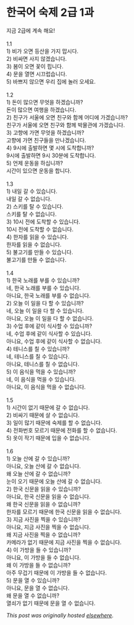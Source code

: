 # 한국어 숙제 2급 1과

<p>&#51648;&#44552; 2&#44553;&#50640; &#44228;&#49549; &#54644;&#50836;!<br><br>1.1<br>1) &#48708;&#44032; &#50724;&#47732; &#46321;&#49328;&#51012; &#44032;&#51648; &#47577;&#49884;&#45796;.<br>2) &#48708;&#49912;&#47732; &#49324;&#51648; &#50506;&#44192;&#49845;&#45768;&#45796;.<br>3) &#48388;&#51060; &#50724;&#47732; &#44867;&#51060; &#54605;&#45768;&#45796;.<br>4) &#47928;&#51012; &#50676;&#47732; &#49884;&#45124;&#47101;&#49845;&#45768;&#45796;.<br>5) &#48148;&#49240;&#51648; &#50506;&#51004;&#47732; &#50864;&#47532; &#51665;&#50640; &#45440;&#47084; &#50724;&#49464;&#50836;.<br><br>1.2<br>1) &#46024;&#51060; &#47566;&#51004;&#47732; &#47924;&#50631;&#51012; &#54616;&#44192;&#49845;&#45768;&#44620;?<br>&#46024;&#51060; &#47566;&#51004;&#47732; &#50668;&#54665;&#51012; &#54616;&#44192;&#49845;&#45768;&#45796;.<br>2) &#52828;&#44396;&#44032; &#49436;&#50872;&#50640; &#50724;&#47732; &#52828;&#44396;&#50752; &#54632;&#44760; &#50612;&#46356;&#50640; &#44032;&#44192;&#49845;&#45768;&#44620;?<br>&#52828;&#44396;&#44032; &#49436;&#50872;&#50640; &#50724;&#47732; &#52828;&#44396;&#50752; &#54632;&#44760; &#48149;&#47932;&#44288;&#50640; &#44032;&#44192;&#49845;&#45768;&#45796;.<br>3) &#44256;&#54693;&#50640; &#44032;&#47732; &#47924;&#50631;&#51012; &#54616;&#44192;&#49845;&#45768;&#44620;?<br>&#44256;&#54693;&#50640; &#44032;&#47732; &#52828;&#44396;&#46308;&#51012; &#47564;&#45208;&#44192;&#49845;&#45768;&#45796;.<br>4) 9&#49884;&#50640; &#52636;&#48156;&#54616;&#47732; &#47751; &#49884;&#50640; &#46020;&#52265;&#54633;&#45768;&#44620;?<br>9&#49884;&#50640; &#52636;&#48156;&#54616;&#47732; 9&#49884; 30&#48516;&#50640; &#46020;&#52265;&#54633;&#45768;&#45796;.<br>5) &#50616;&#51228; &#50868;&#46041;&#51012; &#54616;&#49901;&#45768;&#44620;?<br>&#49884;&#44036;&#51060; &#51080;&#51004;&#47732; &#50868;&#46041;&#51012; &#54633;&#45768;&#45796;.<br><br>1.3<br>1) &#45236;&#51068; &#44040; &#49688; &#51080;&#49845;&#45768;&#45796;.<br>&#45236;&#51068; &#44040; &#49688; &#50630;&#49845;&#45768;&#45796;.<br>2) &#49828;&#53412;&#47484; &#53448; &#49688; &#51080;&#49845;&#45768;&#45796;.<br>&#49828;&#53412;&#47484; &#53448; &#49688; &#50630;&#49845;&#45768;&#45796;.<br>3) 10&#49884; &#51204;&#50640; &#46020;&#52265;&#54624; &#49688; &#51080;&#49845;&#45768;&#45796;.<br>10&#49884; &#51204;&#50640; &#46020;&#52265;&#54624; &#49688; &#50630;&#49845;&#45768;&#45796;.<br>4) &#54620;&#51088;&#47484; &#51069;&#51012; &#49688; &#51080;&#49845;&#45768;&#45796;.<br>&#54620;&#51088;&#47484; &#51069;&#51012; &#49688; &#50630;&#49845;&#45768;&#45796;.<br>5) &#48520;&#44256;&#44592;&#47484; &#47564;&#46308; &#49688; &#51080;&#49845;&#45768;&#45796;.<br>&#48520;&#44256;&#44592;&#47484; &#47564;&#46308; &#49688; &#50630;&#49845;&#45768;&#45796;.<br><br>1.4<br>1) &#54620;&#44397; &#45432;&#47000;&#47484; &#48512;&#47484; &#49688; &#51080;&#49845;&#45768;&#44620;?<br>&#45348;, &#54620;&#44397; &#45432;&#47000;&#47484; &#48512;&#47484; &#49688; &#51080;&#49845;&#45768;&#45796;.<br>&#50500;&#45768;&#50836;, &#54620;&#44397; &#45432;&#47000;&#47484; &#48512;&#47484; &#49688; &#50630;&#49845;&#45768;&#45796;.<br>2) &#50724;&#45720; &#51060; &#51068;&#51012; &#45796; &#54624; &#49688; &#51080;&#49845;&#45768;&#44620;?<br>&#45348;, &#50724;&#45720; &#51060; &#51068;&#51012; &#45796; &#54624; &#49688; &#51080;&#49845;&#45768;&#45796;.<br>&#50500;&#45768;&#50836;, &#50724;&#45720; &#51060; &#51068;&#51012; &#45796; &#54624; &#49688; &#50630;&#49845;&#45768;&#45796;.<br>3) &#49688;&#50629; &#54980;&#50640; &#44057;&#51060; &#49885;&#49324;&#54624; &#49688; &#51080;&#49845;&#45768;&#44620;?<br>&#45348;, &#49688;&#50629; &#54980;&#50640; &#44057;&#51060; &#49885;&#49324;&#54624; &#49688; &#51080;&#49845;&#45768;&#45796;.<br>&#50500;&#45768;&#50836;, &#49688;&#50629; &#54980;&#50640; &#44057;&#51060; &#49885;&#49324;&#54624; &#49688; &#50630;&#49845;&#45768;&#45796;.<br>4) &#53580;&#45768;&#49828;&#47484; &#52832; &#49688; &#51080;&#49845;&#45768;&#44620;?<br>&#45348;, &#53580;&#45768;&#49828;&#47484; &#52832; &#49688; &#51080;&#49845;&#45768;&#45796;.<br>&#50500;&#45768;&#50836;, &#53580;&#45768;&#49828;&#47484; &#52832; &#49688; &#50630;&#49845;&#45768;&#45796;.<br>5) &#51060; &#51020;&#49885;&#51012; &#47673;&#51012; &#49688; &#51080;&#49845;&#45768;&#44620;?<br>&#45348;, &#51060; &#51020;&#49885;&#51012; &#47673;&#51012; &#49688; &#51080;&#49845;&#45768;&#45796;.<br>&#50500;&#45768;&#50836;, &#51060; &#51020;&#49885;&#51012; &#47673;&#51012; &#49688; &#50630;&#49845;&#45768;&#45796;.<br><br>1.5<br>1) &#49884;&#44036;&#51060; &#50630;&#44592; &#46412;&#47928;&#50640; &#44040; &#49688; &#50630;&#49845;&#45768;&#45796;.<br>2) &#48708;&#49912;&#44592; &#46412;&#47928;&#50640; &#49332; &#49688; &#50630;&#49845;&#45768;&#45796;.<br>3) &#51068;&#51060; &#47566;&#44592; &#46412;&#47928;&#50640; &#49689;&#51228;&#47484; &#54624; &#49688; &#50630;&#49845;&#45768;&#45796;.<br>4) &#51204;&#54868;&#48264;&#54840; &#47784;&#47476;&#44592; &#46412;&#47928;&#50640; &#51204;&#54868;&#47484; &#54624; &#49688; &#50630;&#49845;&#45768;&#45796;.<br>5) &#50743;&#51060; &#51089;&#44592; &#46412;&#47928;&#50640; &#51077;&#51012; &#49688; &#50630;&#49845;&#45768;&#45796;.<br><br>1.6<br>1) &#50724;&#45720; &#49328;&#50640; &#44040; &#49688; &#51080;&#49845;&#45768;&#44620;?<br>&#50500;&#45768;&#50836;, &#50724;&#45720; &#49328;&#50640; &#44040; &#49688; &#50630;&#49845;&#45768;&#45796;.<br>&#50780; &#50724;&#45720; &#49328;&#50640; &#44040; &#49688; &#50630;&#49845;&#45768;&#44620;?<br>&#45576;&#51060; &#50724;&#44592; &#46412;&#47928;&#50640; &#50724;&#45720; &#49328;&#50640; &#44040; &#49688; &#50630;&#49845;&#45768;&#45796;.<br>2) &#54620;&#44397; &#49888;&#47928;&#51012; &#51069;&#51012; &#49688; &#51080;&#49845;&#45768;&#44620;?<br>&#50500;&#45768;&#50836;, &#54620;&#44397; &#49888;&#47928;&#51012; &#51069;&#51012; &#49688; &#50630;&#49845;&#45768;&#45796;.<br>&#50780; &#54620;&#44397; &#49888;&#47928;&#51012; &#51069;&#51012; &#49688; &#50630;&#49845;&#45768;&#44620;?<br>&#54620;&#51088;&#47484; &#47784;&#47476;&#44592; &#46412;&#47928;&#50640; &#54620;&#44397; &#49888;&#47928;&#51012; &#51069;&#51012; &#49688; &#50630;&#49845;&#45768;&#45796;.<br>3) &#51648;&#44552; &#49324;&#51652;&#51012; &#52237;&#51012; &#49688; &#51080;&#49845;&#45768;&#44620;?<br>&#50500;&#45768;&#50836;, &#51648;&#44552; &#49324;&#51652;&#51012; &#52237;&#51012; &#49688; &#50630;&#49845;&#45768;&#45796;.<br>&#50780; &#51648;&#44552; &#49324;&#51652;&#51012; &#52237;&#51012; &#49688; &#50630;&#49845;&#45768;&#44620;?<br>&#52852;&#47700;&#46972;&#44032; &#50630;&#44592; &#46412;&#47928;&#50640; &#51648;&#44552; &#49324;&#51652;&#51012; &#52237;&#51012; &#49688; &#50630;&#49845;&#45768;&#45796;.<br>4) &#51060; &#44032;&#48169;&#51012; &#46308; &#49688; &#51080;&#49845;&#45768;&#44620;?<br>&#50500;&#45768;&#50836;, &#51060; &#44032;&#48169;&#51012; &#46308; &#49688; &#50630;&#49845;&#45768;&#45796;.<br>&#50780; &#51060; &#44032;&#48169;&#51012; &#46308; &#49688; &#50630;&#49845;&#45768;&#44620;?<br>&#50500;&#51452; &#47924;&#44161;&#44592; &#46412;&#47928;&#50640; &#51060; &#44032;&#48169;&#51012; &#46308; &#49688; &#50630;&#49845;&#45768;&#45796;.<br>5) &#47928;&#51012; &#50676; &#49688; &#51080;&#49845;&#45768;&#44620;?<br>&#50500;&#45768;&#50836;, &#47928;&#51012; &#50676; &#49688; &#50630;&#49845;&#45768;&#45796;.<br>&#50780; &#47928;&#51012; &#50676; &#49688; &#50630;&#49845;&#45768;&#44620;?<br>&#50676;&#49632;&#44032; &#50630;&#44592; &#46412;&#47928;&#50640; &#47928;&#51012; &#50676; &#49688; &#50630;&#49845;&#45768;&#45796;.</p>


*This post was originally hosted [elsewhere](http://planspace.blogspot.com/2009/02/2-1.html).*
